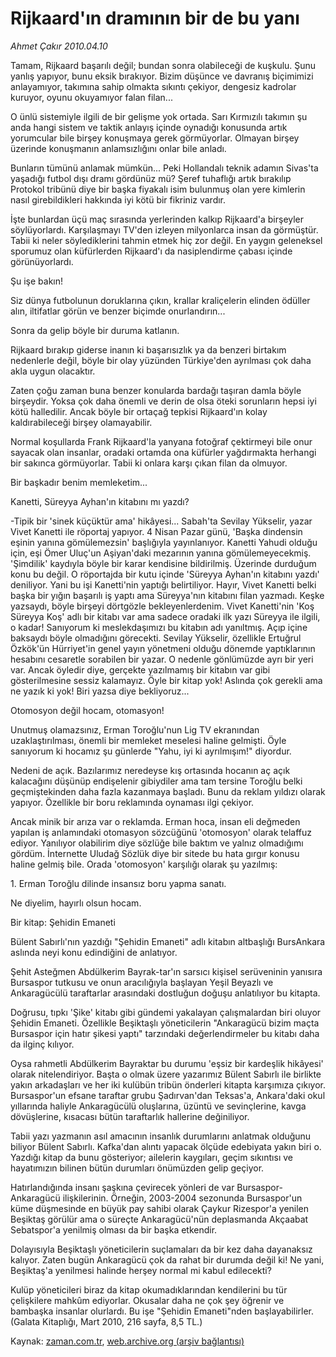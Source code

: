 # Rijkaard'ın dramının bir de bu yanı

*Ahmet Çakır 2010.04.10*

<tr><td class="metin" colspan="2" style="padding-top: 20px; padding-left: 5px; ">Tamam, Rijkaard başarılı değil; bundan sonra olabileceği de kuşkulu. Şunu yanlış yapıyor, bunu eksik bırakıyor. Bizim düşünce ve davranış biçimimizi anlayamıyor, takımına sahip olmakta sıkıntı çekiyor, dengesiz kadrolar kuruyor, oyunu okuyamıyor falan filan...</td></tr><tr><td class="metin" colspan="2" style="padding-top: 20px; padding-left: 5px; "><p>O ünlü sistemiyle ilgili de bir gelişme yok ortada. Sarı Kırmızılı takımın şu anda hangi sistem ve taktik anlayış içinde oynadığı konusunda artık yorumcular bile birşey konuşmaya gerek görmüyorlar. Olmayan birşey üzerinde konuşmanın anlamsızlığını onlar bile anladı.
<p> Bunların tümünü anlamak mümkün... Peki Hollandalı teknik adamın Sivas'ta yaşadığı futbol dışı dramı gördünüz mü? Şeref tuhaflığı artık bırakılıp Protokol tribünü diye bir başka fiyakalı isim bulunmuş olan yere kimlerin nasıl girebildikleri hakkında iyi kötü bir fikriniz vardır.
<p> İşte bunlardan üçü maç sırasında yerlerinden kalkıp Rijkaard'a birşeyler söylüyorlardı. Karşılaşmayı TV'den izleyen milyonlarca insan da görmüştür. Tabii ki neler söylediklerini tahmin etmek hiç zor değil. En yaygın geleneksel sporumuz olan küfürlerden Rijkaard'ı da nasiplendirme çabası içinde görünüyorlardı.
<p> Şu işe bakın!
<p> Siz dünya futbolunun doruklarına çıkın, krallar kraliçelerin elinden ödüller alın, iltifatlar görün ve benzer biçimde onurlandırın...
<p> Sonra da gelip böyle bir duruma katlanın.
<p> Rijkaard bırakıp giderse inanın ki başarısızlık ya da benzeri birtakım nedenlerle değil, böyle bir olay yüzünden Türkiye'den ayrılması çok daha akla uygun olacaktır.
<p> Zaten çoğu zaman buna benzer konularda bardağı taşıran damla böyle birşeydir. Yoksa çok daha önemli ve derin de olsa öteki sorunların hepsi iyi kötü halledilir. Ancak böyle bir ortaçağ tepkisi Rijkaard'ın kolay kaldırabileceği birşey olamayabilir.
<p> Normal koşullarda Frank Rijkaard'la yanyana fotoğraf çektirmeyi bile onur sayacak olan insanlar, oradaki ortamda ona küfürler yağdırmakta herhangi bir sakınca görmüyorlar. Tabii ki onlara karşı çıkan filan da olmuyor.
<p> Bir başkadır benim memleketim...
<p>Kanetti, Süreyya Ayhan'ın kitabını mı yazdı?
<p>-Tipik bir 'sinek küçüktür ama' hikâyesi... Sabah'ta Sevilay Yükselir, yazar Vivet Kanetti ile röportaj yapıyor. 4 Nisan Pazar günü, 'Başka dindensin eşinin yanına gömülemezsin' başlığıyla yayınlanıyor. Kanetti Yahudi olduğu için, eşi Ömer Uluç'un Aşiyan'daki mezarının yanına gömülemeyecekmiş. 'Şimdilik' kaydıyla böyle bir karar kendisine bildirilmiş. Üzerinde durduğum konu bu değil. O röportajda bir kutu içinde 'Süreyya Ayhan'ın kitabını yazdı' deniliyor. Yani bu işi Kanetti'nin yaptığı belirtiliyor. Hayır, Vivet Kanetti belki başka bir yığın başarılı iş yaptı ama Süreyya'nın kitabını filan yazmadı. Keşke yazsaydı, böyle birşeyi dörtgözle bekleyenlerdenim. Vivet Kanetti'nin 'Koş Süreyya Koş' adlı bir kitabı var ama sadece oradaki ilk yazı Süreyya ile ilgili, o kadar! Sanıyorum ki meslekdaşımızı bu kitabın adı yanıltmış. Açıp içine baksaydı böyle olmadığını görecekti. Sevilay Yükselir, özellikle Ertuğrul Özkök'ün Hürriyet'in genel yayın yönetmeni olduğu dönemde yaptıklarının hesabını cesaretle sorabilen bir yazar. O nedenle gönlümüzde ayrı bir yeri var. Ancak öyledir diye, gerçekte yazılmamış bir kitabın var gibi gösterilmesine sessiz kalamayız. Öyle bir kitap yok! Aslında çok gerekli ama ne yazık ki yok! Biri yazsa diye bekliyoruz...
<p>Otomosyon değil hocam, otomasyon!
<p>Unutmuş olamazsınız, Erman Toroğlu'nun Lig TV ekranından uzaklaştırılması, önemli bir memleket meselesi haline gelmişti. Öyle sanıyorum ki hocamız şu günlerde "Yahu, iyi ki ayrılmışım!" diyordur.
<p> Nedeni de açık. Bazılarımız neredeyse kış ortasında hocanın aç açık kalacağını düşünüp endişelenir gibiydiler ama tam tersine Toroğlu belki geçmiştekinden daha fazla kazanmaya başladı. Bunu da reklam yıldızı olarak yapıyor. Özellikle bir boru reklamında oynaması ilgi çekiyor.
<p> Ancak minik bir arıza var o reklamda. Erman hoca, insan eli değmeden yapılan iş anlamındaki otomasyon sözcüğünü 'otomosyon' olarak telaffuz ediyor. Yanılıyor olabilirim diye sözlüğe bile baktım ve yalnız olmadığımı gördüm. İnternette Uludağ Sözlük diye bir sitede bu hata gırgır konusu haline gelmiş bile. Orada 'otomosyon' karşılığı olarak şu yazılmış:
<p> 1. Erman Toroğlu dilinde insansız boru yapma sanatı.
<p> Ne diyelim, hayırlı olsun hocam.
<p>
<p>Bir kitap: Şehidin Emaneti
<p>Bülent Sabırlı'nın yazdığı "Şehidin Emaneti" adlı kitabın altbaşlığı BursAnkara aslında neyi konu edindiğini de anlatıyor.
<p> Şehit Asteğmen Abdülkerim Bayrak-tar'ın sarsıcı kişisel serüveninin yanısıra Bursaspor tutkusu ve onun aracılığıyla başlayan Yeşil Beyazlı ve Ankaragücülü taraftarlar arasındaki dostluğun doğuşu anlatılıyor bu kitapta.
<p> Doğrusu, tıpkı 'Şike' kitabı gibi gündemi yakalayan çalışmalardan biri oluyor Şehidin Emaneti. Özellikle Beşiktaşlı yöneticilerin "Ankaragücü bizim maçta Bursaspor için hatır şikesi yaptı" tarzındaki değerlendirmeler bu kitabı daha da ilginç kılıyor.
<p> Oysa rahmetli Abdülkerim Bayraktar bu durumu 'eşsiz bir kardeşlik hikâyesi' olarak nitelendiriyor. Başta o olmak üzere yazarımız Bülent Sabırlı ile birlikte yakın arkadaşları ve her iki kulübün tribün önderleri kitapta karşımıza çıkıyor. Bursaspor'un efsane taraftar grubu Şadırvan'dan Teksas'a, Ankara'daki okul yıllarında haliyle Ankaragücülü oluşlarına, üzüntü ve sevinçlerine, kavga dövüşlerine, kısacası bütün taraftarlık hallerine değiniliyor.
<p> Tabii yazı yazmanın asıl amacının insanlık durumlarını anlatmak olduğunu biliyor Bülent Sabırlı. Kafka'dan alıntı yapacak ölçüde edebiyata yakın biri o. Yazdığı kitap da bunu gösteriyor; ailelerin kaygıları, geçim sıkıntısı ve hayatımızın bilinen bütün durumları önümüzden gelip geçiyor.
<p> Hatırlandığında insanı şaşkına çevirecek yönleri de var Bursaspor-Ankaragücü ilişkilerinin. Örneğin, 2003-2004 sezonunda Bursaspor'un küme düşmesinde en büyük pay sahibi olarak Çaykur Rizespor'a yenilen Beşiktaş görülür ama o süreçte Ankaragücü'nün deplasmanda Akçaabat Sebatspor'a yenilmiş olması da bir başka etkendir.
<p> Dolayısıyla Beşiktaşlı yöneticilerin suçlamaları da bir kez daha dayanaksız kalıyor. Zaten bugün Ankaragücü çok da rahat bir durumda değil ki! Ne yani, Beşiktaş'a yenilmesi halinde herşey normal mi kabul edilecekti?
<p> Kulüp yöneticileri biraz da kitap okumadıklarından kendilerini bu tür çelişkilere mahkûm ediyorlar. Okusalar daha ne çok şey öğrenir ve bambaşka insanlar olurlardı. Bu işe "Şehidin Emaneti"nden başlayabilirler. (Galata Kitaplığı, Mart 2010, 216 sayfa, 8,5 TL.)<br/></p></p></p></p></p></p></p></p></p></p></p></p></p></p></p></p></p></p></p></p></p></p></p></p></p></p></p></p></td></tr>

Kaynak: [zaman.com.tr](http://zaman.com.tr/yazar.do?yazino=971514), [web.archive.org (arşiv bağlantısı)](http://web.archive.org/web/20100412091732/http://zaman.com.tr:80/yazar.do?yazino=971514)
